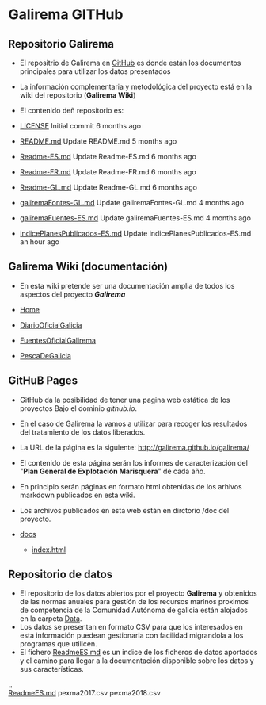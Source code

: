 # Galirema GITHub


## Repositorio Galirema

* El repositrio de Galirema en [GitHub][] es donde están los documentos principales para utilizar los datos presentados
* La información complementaria y metodológica del proyecto está en la wiki del repositorio (__Galirema Wiki__)

* El contenido deñ repositorio es:
* [LICENSE][]	Initial commit	6 months ago
* [README.md][]	Update README.md	5 months ago
* [Readme-ES.md][]	Update Readme-ES.md	6 months ago
* [Readme-FR.md][]	Update Readme-FR.md	6 months ago
* [Readme-GL.md][]	Update Readme-GL.md	6 months ago
* [galiremaFontes-GL.md][]	Update galiremaFontes-GL.md	4 months ago
* [galiremaFuentes-ES.md][]	Update galiremaFuentes-ES.md	4 months ago
* [indicePlanesPublicados-ES.md][]	Update indicePlanesPublicados-ES.md	an hour ago



## Galirema Wiki (documentación)

* En esta wiki pretende ser una documentación amplia de todos los aspectos del proyecto ___Galirema___

* [Home](https://github.com/galirema/galirema/wiki)
* [DiarioOficialGalicia](https://github.com/galirema/galirema/wiki/DiarioOficialGalicia)
* [FuentesOficialGalirema](https://github.com/galirema/galirema/wiki/FuentesOficialGalirema)
* [PescaDeGalicia](https://github.com/galirema/galirema/wiki/PescaDeGalicia)


## GitHuB Pages

* GitHub da la posibilidad de tener una pagina web estática de los proyectos Bajo el dominio _github.io_.
* En el caso de Galirema la vamos a utilizar para recoger los resultados del tratamiento de los datos liberados.
* La URL de la página es la siguiente: <http://galirema.github.io/galirema/>
* El contenido de esta página serán los informes de caracterización del "__Plan General de Explotación Marisquera__" de cada año.
* En principio serán páginas en formato html obtenidas de los arhivos markdown publicados en esta wiki.
* Los archivos publicados en esta web están en dirctorio /doc del proyecto.

* [docs][]
	+ [index.html][]


## Repositorio de datos

* El repositorio de los datos abiertos por el proyecto __Galirema__ y obtenidos de las normas anuales para gestíón de los recursos marinos proximos de competencia de la Comunidad Autónoma de galicia están alojados en la carpeta [Data](https://github.com/galirema/galirema/tree/master/Data).
* Los datos se presentan en formato CSV para que los interesados en esta información puedean gestionarla con facilidad migrandola a los programas que utilicen.
* El fichero [ReadmeES.md][] es un indice de los ficheros de datos aportados y el camino para llegar a la documentación disponible sobre los datos y sus características.

..		
[ReadmeES.md][]
pexma2017.csv
pexma2018.csv



 [GitHub]: https://goo.gl/SyCglx
 [LICENSE]: https://github.com/galirema/galirema/blob/master/LICENSE
 [README.md]: https://github.com/galirema/galirema/blob/master/README.md
 [Readme-ES.md]: https://github.com/galirema/galirema/blob/master/Readme-ES.md
 [Readme-FR.md]: https://github.com/galirema/galirema/blob/master/Readme-FR.md
 [Readme-GL.md]: https://github.com/galirema/galirema/blob/master/Readme-GL.md
 [galiremaFontes-GL.md]: https://github.com/galirema/galirema/blob/master/galiremaFontes-GL.md
 [galiremaFuentes-ES.md]: https://github.com/galirema/galirema/blob/master/galiremaFuentes-ES.md
 [indicePlanesPublicados-ES.md]: https://github.com/galirema/galirema/blob/master/indicePlanesPublicados-ES.md
 [docs]: https://github.com/galirema/galirema/tree/master/docs
 [index.html]: https://github.com/galirema/galirema/blob/master/docs/index.html
 [ReadmeES.md]: https://github.com/galirema/galirema/blob/master/Data/ReadmeES.md


